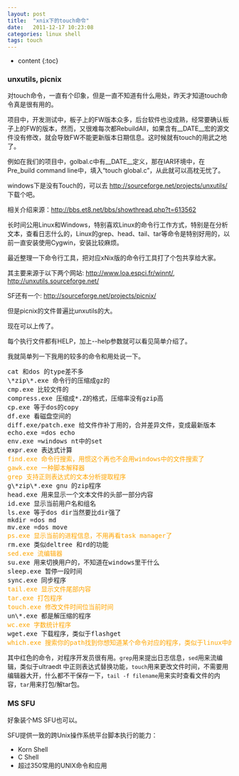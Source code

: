 ```yaml
---
layout: post
title:  "xnix下的touch命令"
date:   2011-12-17 10:23:08
categories: linux shell
tags: touch
---
```


* content
{:toc}

### unxutils, picnix

对touch命令，一直有个印象，但是一直不知道有什么用处，昨天才知道touch命令真是很有用的。

项目中，开发测试中，板子上的FW版本众多，后台软件也没成熟，经常要确认板子上的FW的版本，然而，又很难每次都RebuildAll，如果含有\_\_DATE\_\_宏的源文件没有修改，就会导致FW不能更新版本日期信息。这时候就有touch的用武之地了。

例如在我们的项目中，golbal.c中有\_\_DATE\_\_定义，那在IAR环境中，在Pre\_build command line中，填入“touch global.c”，从此就可以高枕无忧了。

windows下是没有Touch的，可以去 http://sourceforge.net/projects/unxutils/ 下载个吧。

相关介绍来源：http://bbs.et8.net/bbs/showthread.php?t=613562

长时间公用Linux和Windows，特别喜欢Linux的命令行工作方式，特别是在分析文本，查看日志什么的，Linux的grep、head、tail、tar等命令是特别好用的，以前一直安装使用Cygwin，安装比较麻烦。

最近整理一下命令行工具，把对应xNix版的命令行工具打了个包共享给大家。

其主要来源于以下两个网站: http://www.loa.espci.fr/winnt/, http://unxutils.sourceforge.net/

SF还有一个: http://sourceforge.net/projects/picnix/

但是picnix的文件普遍比unxutils的大。 

现在可以上传了。 

每个执行文件都有HELP，加上--help参数就可以看见简单介绍了。

我就简单列一下我用的较多的命令和用处说一下。

<pre>
cat 和dos 的type差不多
\*zip\*.exe 命令行的压缩成gz的
cmp.exe 比较文件的
compress.exe 压缩成*.Z的格式，压缩率没有gzip高
cp.exe 等于dos的copy
df.exe 看磁盘空间的
diff.exe/patch.exe 给文件作补丁用的，合并差异文件，变成最新版本
echo.exe =dos echo
env.exe =windows nt中的set
expr.exe 表达式计算
<font color=orange>find.exe 命令行搜索，用惯这个再也不会用windows中的文件搜索了</font>
<font color=orange>gawk.exe 一种脚本解释器</font>
<font color=orange>grep 支持正则表达式的文本分析提取程序</font>
g\*zip\*.exe gnu 的zip程序
head.exe 用来显示一个文本文件的头部一部分内容
id.exe 显示当前用户名和组名
ls.exe 等于dos dir当然要比dir强了
mkdir =dos md
mv.exe =dos move
<font color=orange>ps.exe 显示当前的进程信息，不用再看task manager了</font>
rm.exe 类似deltree 和rd的功能
<font color=orange>sed.exe 流编辑器</font>
su.exe 用来切换用户的，不知道在windows里干什么
sleep.exe 暂停一段时间
sync.exe 同步程序
<font color=orange>tail.exe 显示文件尾部内容</font>
<font color=orange>tar.exe 打包程序</font>
<font color=orange>touch.exe 修改文件时间位当前时间</font>
un\*.exe 都是解压缩的程序
<font color=orange>wc.exe 字数统计程序</font>
wget.exe 下载程序，类似于flashget
<font color=orange>which.exe 搜索你的path找到你想知道某个命令对应的程序，类似于linux中的type</font>
</pre>

其中红色的命令，对程序开发员很有用。`grep`用来提出日志信息，`sed`用来流编辑，类似于ultraedt 中正则表达式替换功能，`touch`用来更改文件时间，不需要用编辑器大开，什么都不干保存一下，`tail -f filename`用来实时查看文件的内容，`tar`用来打包/解tar包。

### MS SFU

好象装个MS SFU也可以。

SFU提供一致的跨Unix操作系统平台脚本执行的能力：
* Korn Shell 
* C Shell
* 超过350常用的UNIX命令和应用
